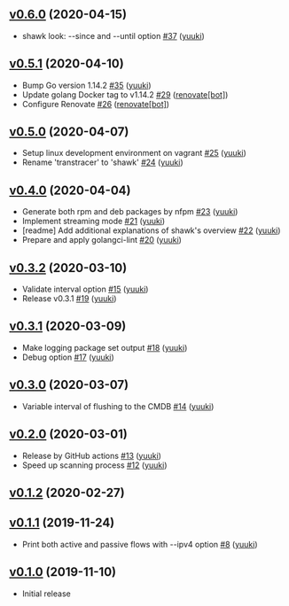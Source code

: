 ## [v0.6.0](https://github.com/yuuki/shawk/compare/v0.5.1...v0.6.0) (2020-04-15)

* shawk look:  --since and --until option [#37](https://github.com/yuuki/shawk/pull/37) ([yuuki](https://github.com/yuuki))

## [v0.5.1](https://github.com/yuuki/shawk/compare/v0.5.0...v0.5.1) (2020-04-10)

* Bump Go version 1.14.2 [#35](https://github.com/yuuki/shawk/pull/35) ([yuuki](https://github.com/yuuki))
* Update golang Docker tag to v1.14.2 [#29](https://github.com/yuuki/shawk/pull/29) ([renovate[bot]](https://github.com/apps/renovate))
* Configure Renovate [#26](https://github.com/yuuki/shawk/pull/26) ([renovate[bot]](https://github.com/apps/renovate))

## [v0.5.0](https://github.com/yuuki/shawk/compare/v0.4.0...v0.5.0) (2020-04-07)

* Setup linux development environment on vagrant [#25](https://github.com/yuuki/shawk/pull/25) ([yuuki](https://github.com/yuuki))
* Rename 'transtracer' to 'shawk' [#24](https://github.com/yuuki/shawk/pull/24) ([yuuki](https://github.com/yuuki))

## [v0.4.0](https://github.com/yuuki/shawk/compare/v0.3.2...v0.4.0) (2020-04-04)

* Generate both rpm and deb packages by nfpm [#23](https://github.com/yuuki/shawk/pull/23) ([yuuki](https://github.com/yuuki))
* Implement streaming mode [#21](https://github.com/yuuki/shawk/pull/21) ([yuuki](https://github.com/yuuki))
* [readme] Add additional explanations of shawk's overview [#22](https://github.com/yuuki/shawk/pull/22) ([yuuki](https://github.com/yuuki))
* Prepare and apply golangci-lint [#20](https://github.com/yuuki/shawk/pull/20) ([yuuki](https://github.com/yuuki))

## [v0.3.2](https://github.com/yuuki/shawk/compare/v0.3.1...v0.3.2) (2020-03-10)

* Validate interval option [#15](https://github.com/yuuki/shawk/pull/15) ([yuuki](https://github.com/yuuki))
* Release v0.3.1 [#19](https://github.com/yuuki/shawk/pull/19) ([yuuki](https://github.com/yuuki))

## [v0.3.1](https://github.com/yuuki/shawk/compare/v0.3.0...v0.3.1) (2020-03-09)

* Make logging package set output [#18](https://github.com/yuuki/shawk/pull/18) ([yuuki](https://github.com/yuuki))
* Debug option [#17](https://github.com/yuuki/shawk/pull/17) ([yuuki](https://github.com/yuuki))

## [v0.3.0](https://github.com/yuuki/shawk/compare/v0.2.0...v0.3.0) (2020-03-07)

* Variable interval of flushing to the CMDB [#14](https://github.com/yuuki/shawk/pull/14) ([yuuki](https://github.com/yuuki))

## [v0.2.0](https://github.com/yuuki/shawk/compare/v0.1.2...v0.2.0) (2020-03-01)

* Release by GitHub actions [#13](https://github.com/yuuki/shawk/pull/13) ([yuuki](https://github.com/yuuki))
* Speed up scanning process [#12](https://github.com/yuuki/shawk/pull/12) ([yuuki](https://github.com/yuuki))

## [v0.1.2](https://github.com/yuuki/shawk/compare/v0.1.2...v0.1.2) (2020-02-27)


## [v0.1.1](https://github.com/yuuki/shawk/compare/v0.1.0...v0.1.1) (2019-11-24)

* Print both active and passive flows with --ipv4 option [#8](https://github.com/yuuki/shawk/pull/8) ([yuuki](https://github.com/yuuki))

## [v0.1.0](https://github.com/yuuki/shawk/compare/f3c6ecd52904...v0.1.0) (2019-11-10)

* Initial release
